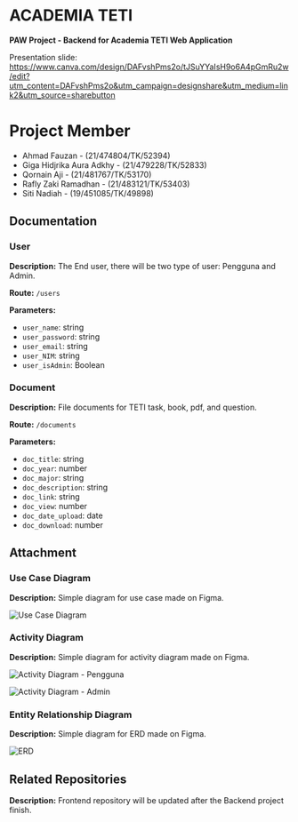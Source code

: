 # ACADEMIA TETI

**PAW Project - Backend for Academia TETI Web Application**

Presentation slide: https://www.canva.com/design/DAFvshPms2o/tJSuYYaIsH9o6A4pGmRu2w/edit?utm_content=DAFvshPms2o&utm_campaign=designshare&utm_medium=link2&utm_source=sharebutton

# Project Member
- Ahmad Fauzan - (21/474804/TK/52394)
- Giga Hidjrika Aura Adkhy - (21/479228/TK/52833)
- Qornain Aji - (21/481767/TK/53170)
- Rafly Zaki Ramadhan - (21/483121/TK/53403)
- Siti Nadiah - (19/451085/TK/49898)


## Documentation

### User

**Description:** The End user, there will be two type of user: Pengguna and Admin.

**Route:** `/users`

**Parameters:**
- `user_name`: string
- `user_password`: string
- `user_email`: string
- `user_NIM`: string
- `user_isAdmin`: Boolean

### Document

**Description:** File documents for TETI task, book, pdf, and question.

**Route:** `/documents`

**Parameters:**
- `doc_title`: string
- `doc_year`: number
- `doc_major`: string
- `doc_description`: string
- `doc_link`: string
- `doc_view`: number
- `doc_date_upload`: date
- `doc_download`: number


## Attachment

### Use Case Diagram

**Description:** Simple diagram for use case made on Figma.

![Use Case Diagram](https://drive.google.com/uc?id=1knK78q4RKZHXw34k-Q23XLhHm_1qExpc)


### Activity Diagram

**Description:** Simple diagram for activity diagram made on Figma.

![Activity Diagram - Pengguna](https://drive.google.com/uc?id=1Zk6IVgJmLG5FRkTenohDzFgV2m8TVPFP)

![Activity Diagram - Admin](https://drive.google.com/uc?id=1HRfopmZCKo0fx3PzCQT1Jioxfllcbneo)


### Entity Relationship Diagram

**Description:** Simple diagram for ERD made on Figma.

![ERD](https://drive.google.com/uc?id=1EJw0nOB0d0lYQ502YqIXgjZXBI3fb9hp)


## Related Repositories

**Description:** Frontend repository will be updated after the Backend project finish.
